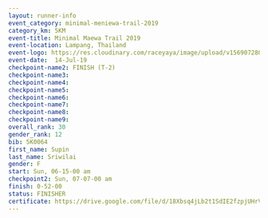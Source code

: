 ```yaml
---
layout: runner-info 
event_category: minimal-meniewa-trail-2019 
category_km: 5KM 
event-title: Minimal Maewa Trail 2019 
event-location: Lampang, Thailand 
event-logo: https://res.cloudinary.com/raceyaya/image/upload/v1569072805/logo/minimal-trail_ktnvsp.jpg 
event-date:  14-Jul-19 
checkpoint-name2: FINISH (T-2) 
checkpoint-name3: 
checkpoint-name4: 
checkpoint-name5: 
checkpoint-name6: 
checkpoint-name7: 
checkpoint-name8: 
checkpoint-name9: 
overall_rank: 30
gender_rank: 12
bib: 5K0064
first_name: Supin
last_name: Sriwilai
gender: F
start: Sun, 06-15-00 am
checkpoint2: Sun, 07-07-00 am
finish: 0-52-00
status: FINISHER
certificate: https://drive.google.com/file/d/18Xbsq4jLb2t1SdIE2fzpjUHrVqevZKu8/view?usp=sharing
---
```

